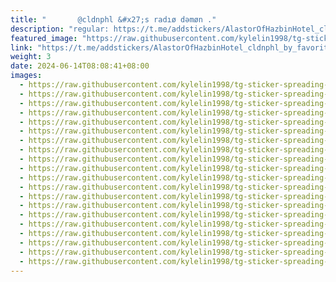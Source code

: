 ```yaml
---
title: "‌       @cldnphl &#x27;s radıø dəmøn ."
description: "regular: https://t.me/addstickers/AlastorOfHazbinHotel_cldnphl_by_favorite_stickers_bot"
featured_image: "https://raw.githubusercontent.com/kylelin1998/tg-sticker-spreading-worldwide-images/main/img/6da25de2-b80c-453e-9bf0-ce420998e12d.jpg"
link: "https://t.me/addstickers/AlastorOfHazbinHotel_cldnphl_by_favorite_stickers_bot"
weight: 3
date: 2024-06-14T08:08:41+08:00
images:
  - https://raw.githubusercontent.com/kylelin1998/tg-sticker-spreading-worldwide-images/main/img/6da25de2-b80c-453e-9bf0-ce420998e12d.jpg
  - https://raw.githubusercontent.com/kylelin1998/tg-sticker-spreading-worldwide-images/main/img/76797493-d97c-43e7-aa26-5ab27c69a75b.jpg
  - https://raw.githubusercontent.com/kylelin1998/tg-sticker-spreading-worldwide-images/main/img/802eeabc-7ae1-4701-96b7-63dd5007689e.jpg
  - https://raw.githubusercontent.com/kylelin1998/tg-sticker-spreading-worldwide-images/main/img/57b5057a-16fd-4f40-ae21-3947d15919f3.jpg
  - https://raw.githubusercontent.com/kylelin1998/tg-sticker-spreading-worldwide-images/main/img/db5f2857-e470-4ada-856b-f73222c00e91.jpg
  - https://raw.githubusercontent.com/kylelin1998/tg-sticker-spreading-worldwide-images/main/img/0f3bb0e0-63f0-453c-9afd-4303d57e3d1f.jpg
  - https://raw.githubusercontent.com/kylelin1998/tg-sticker-spreading-worldwide-images/main/img/b33d01bb-4633-40f9-9f5c-de36e969159c.jpg
  - https://raw.githubusercontent.com/kylelin1998/tg-sticker-spreading-worldwide-images/main/img/454e814a-e195-4385-9da6-9e74147ac819.jpg
  - https://raw.githubusercontent.com/kylelin1998/tg-sticker-spreading-worldwide-images/main/img/f1e82e5f-7a47-41f9-9c2a-794c2a782d5d.jpg
  - https://raw.githubusercontent.com/kylelin1998/tg-sticker-spreading-worldwide-images/main/img/0a643c20-baec-4492-8192-cc5fa008ffcb.jpg
  - https://raw.githubusercontent.com/kylelin1998/tg-sticker-spreading-worldwide-images/main/img/0a8445a1-d50b-4bfe-b826-eb1aa8a12535.jpg
  - https://raw.githubusercontent.com/kylelin1998/tg-sticker-spreading-worldwide-images/main/img/e63538b8-b6e3-4847-874c-c72eac54c911.jpg
  - https://raw.githubusercontent.com/kylelin1998/tg-sticker-spreading-worldwide-images/main/img/414785a9-176b-4442-b44c-3a57757c7107.jpg
  - https://raw.githubusercontent.com/kylelin1998/tg-sticker-spreading-worldwide-images/main/img/36f757b0-b007-46f3-bc17-0b76d1e57b51.jpg
  - https://raw.githubusercontent.com/kylelin1998/tg-sticker-spreading-worldwide-images/main/img/c665e1ec-2631-45b5-b257-6f93a4bd1daf.jpg
  - https://raw.githubusercontent.com/kylelin1998/tg-sticker-spreading-worldwide-images/main/img/97574138-b726-48c1-9ec6-a7e75e2c4ad3.jpg
  - https://raw.githubusercontent.com/kylelin1998/tg-sticker-spreading-worldwide-images/main/img/44f3a763-5681-4938-9a51-db270beaaf80.jpg
  - https://raw.githubusercontent.com/kylelin1998/tg-sticker-spreading-worldwide-images/main/img/a5535299-33e0-4116-96b6-2f489caeb8be.jpg
  - https://raw.githubusercontent.com/kylelin1998/tg-sticker-spreading-worldwide-images/main/img/30801b02-2489-4081-87f7-667cc9f99dcd.jpg
  - https://raw.githubusercontent.com/kylelin1998/tg-sticker-spreading-worldwide-images/main/img/4b7b205a-a562-4b10-bf44-49434866c8c0.jpg
---
```

